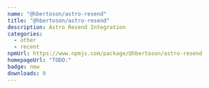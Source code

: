 ```yaml
---
name: "@hbertoson/astro-resend"
title: "@hbertoson/astro-resend"
description: Astro Resend Integration
categories:
  - other
  - recent
npmUrl: https://www.npmjs.com/package/@hbertoson/astro-resend
homepageUrl: "TODO:"
badge: new
downloads: 0
---
```

